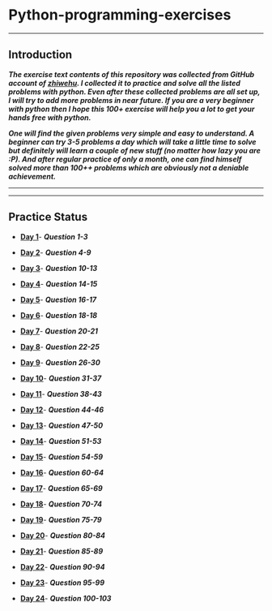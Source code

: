 # Python-programming-exercises

---------------------

## Introduction

***The exercise text contents of this repository was collected from GitHub account of [zhiwehu](https://github.com/zhiwehu/Python-programming-exercises). I collected it to practice and solve all the listed problems with python. Even after these collected problems are all set up, I will try to add more problems in near future. If you are a very beginner with python then I hope this 100+ exercise will help you a lot to get your hands free with python.***

***One will find the given problems very simple and easy to understand. A beginner can try 3-5 problems a day which will take a little time to solve but definitely will learn a couple of new stuff (no matter how lazy you are :P). And after regular practice of only a month, one can find himself solved more than 100++ problems which are obviously not a deniable achievement.***

----------------

-----------------

## Practice Status

* **[Day 1](https://github.com/ratondelcongo/Python-Practice/blob/master/Problems/Day%201.md "Day 1 Status")**- ***Question 1-3***

* **[Day 2](https://github.com/ratondelcongo/Python-Practice/blob/master/Problems/Day%202.md "Day 2 Status")**- ***Question 4-9***

* **[Day 3](https://github.com/ratondelcongo/Python-Practice/blob/master/Problems/Day%203.md "Day 3 Status")**- ***Question 10-13***

* **[Day 4](https://github.com/ratondelcongo/Python-Practice/blob/master/Problems/Day%204.md "Day 4 Status")**- ***Question 14-15***

* **[Day 5](https://github.com/ratondelcongo/Python-Practice/blob/master/Problems/Day%205.md "Day 5 Status")**- ***Question 16-17***

* **[Day 6](https://github.com/ratondelcongo/Python-Practice/blob/master/Problems/Day%206.md "Day 6 Status")**- ***Question 18-18***

* **[Day 7](https://github.com/ratondelcongo/Python-Practice/blob/master/Problems/Day%207.md "Day 7 Status")**- ***Question 20-21***

* **[Day 8](https://github.com/ratondelcongo/Python-Practice/blob/master/Problems/Day%208.md "Day 8 Status")**- ***Question 22-25***

* **[Day 9](https://github.com/ratondelcongo/Python-Practice/blob/master/Problems/Day%209.md "Day 9 Status")**- ***Question 26-30***

* **[Day 10](https://github.com/ratondelcongo/Python-Practice/blob/master/Problems/Day%210.md "Day 10 Status")**- ***Question 31-37***

* **[Day 11](https://github.com/ratondelcongo/Python-Practice/blob/master/Problems/Day%211.md "Day 11 Status")**- ***Question 38-43***

* **[Day 12](https://github.com/ratondelcongo/Python-Practice/blob/master/Problems/Day%212.md "Day 12 Status")**- ***Question 44-46***

* **[Day 13](https://github.com/ratondelcongo/Python-Practice/blob/master/Problems/Day%213.md "Day 13 Status")**- ***Question 47-50***

* **[Day 14](https://github.com/ratondelcongo/Python-Practice/blob/master/Problems/Day%214.md "Day 14 Status")**- ***Question 51-53***

* **[Day 15](https://github.com/ratondelcongo/Python-Practice/blob/master/Problems/Day%215.md "Day 15 Status")**- ***Question 54-59***

* **[Day 16](https://github.com/ratondelcongo/Python-Practice/blob/master/Problems/Day%216.md "Day 16 Status")**- ***Question 60-64***

* **[Day 17](https://github.com/ratondelcongo/Python-Practice/blob/master/Problems/Day%217.md "Day 17 Status")**- ***Question 65-69***

* **[Day 18](https://github.com/ratondelcongo/Python-Practice/blob/master/Problems/Day%218.md "Day 18 Status")**- ***Question 70-74***

* **[Day 19](https://github.com/ratondelcongo/Python-Practice/blob/master/Problems/Day%219.md "Day 19 Status")**- ***Question 75-79***

* **[Day 20](https://github.com/ratondelcongo/Python-Practice/blob/master/Problems/Day%220.md "Day 20 Status")**- ***Question 80-84***

* **[Day 21](https://github.com/ratondelcongo/Python-Practice/blob/master/Problems/Day%221.md "Day 21 Status")**- ***Question 85-89***

* **[Day 22](https://github.com/ratondelcongo/Python-Practice/blob/master/Problems/Day%222.md "Day 22 Status")**- ***Question 90-94***

* **[Day 23](https://github.com/ratondelcongo/Python-Practice/blob/master/Problems/Day%223.md "Day 23 Status")**- ***Question 95-99***

* **[Day 24](https://github.com/ratondelcongo/Python-Practice/blob/master/Problems/Day%224.md "Day 24 Status")**- ***Question 100-103***